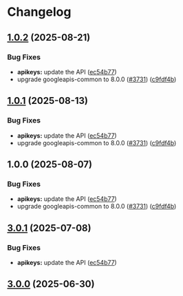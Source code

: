 # Changelog

## [1.0.2](https://github.com/googleapis/google-api-nodejs-client/compare/apikeys-v1.0.1...apikeys-v1.0.2) (2025-08-21)


### Bug Fixes

* **apikeys:** update the API ([ec54b77](https://github.com/googleapis/google-api-nodejs-client/commit/ec54b771c090324c1894081ed9f6890baee4d29b))
* upgrade googleapis-common to 8.0.0  ([#3731](https://github.com/googleapis/google-api-nodejs-client/issues/3731)) ([c9fdf4b](https://github.com/googleapis/google-api-nodejs-client/commit/c9fdf4b34d6c9bcf608eee35dd281d4680be9797))

## [1.0.1](https://github.com/googleapis/google-api-nodejs-client/compare/apikeys-v1.0.0...apikeys-v1.0.1) (2025-08-13)


### Bug Fixes

* **apikeys:** update the API ([ec54b77](https://github.com/googleapis/google-api-nodejs-client/commit/ec54b771c090324c1894081ed9f6890baee4d29b))
* upgrade googleapis-common to 8.0.0  ([#3731](https://github.com/googleapis/google-api-nodejs-client/issues/3731)) ([c9fdf4b](https://github.com/googleapis/google-api-nodejs-client/commit/c9fdf4b34d6c9bcf608eee35dd281d4680be9797))

## 1.0.0 (2025-08-07)


### Bug Fixes

* **apikeys:** update the API ([ec54b77](https://github.com/googleapis/google-api-nodejs-client/commit/ec54b771c090324c1894081ed9f6890baee4d29b))
* upgrade googleapis-common to 8.0.0  ([#3731](https://github.com/googleapis/google-api-nodejs-client/issues/3731)) ([c9fdf4b](https://github.com/googleapis/google-api-nodejs-client/commit/c9fdf4b34d6c9bcf608eee35dd281d4680be9797))

## [3.0.1](https://github.com/googleapis/google-api-nodejs-client/compare/apikeys-v3.0.0...apikeys-v3.0.1) (2025-07-08)


### Bug Fixes

* **apikeys:** update the API ([ec54b77](https://github.com/googleapis/google-api-nodejs-client/commit/ec54b771c090324c1894081ed9f6890baee4d29b))

## [3.0.0](https://github.com/googleapis/google-api-nodejs-client/compare/apikeys-v2.0.1...apikeys-v3.0.0) (2025-06-30)


### ⚠ BREAKING CHANGES

* upgrade to node 18

### Features

* upgrade to node 18 ([682fbb8](https://github.com/googleapis/google-api-nodejs-client/commit/682fbb869189ae92b3e9a194d37d0548af0c1f92))


### Bug Fixes

* **apikeys:** update the API ([a25ed5a](https://github.com/googleapis/google-api-nodejs-client/commit/a25ed5abbd329955d1a5f6190908957e9b3e51cd))
* **deps:** upgrade googleapis-common to 8.0.2-rc ([f4b0990](https://github.com/googleapis/google-api-nodejs-client/commit/f4b099071040cfbcfe4a2e7d487d45ee93b369e0))

## [2.0.1](https://github.com/googleapis/google-api-nodejs-client/compare/apikeys-v2.0.0...apikeys-v2.0.1) (2025-06-04)


### Bug Fixes

* **deps:** upgrade googleapis-common to 8.0.2-rc ([f4b0990](https://github.com/googleapis/google-api-nodejs-client/commit/f4b099071040cfbcfe4a2e7d487d45ee93b369e0))

## [2.0.0](https://github.com/googleapis/google-api-nodejs-client/compare/apikeys-v1.1.0...apikeys-v2.0.0) (2025-05-29)


### ⚠ BREAKING CHANGES

* upgrade to node 18

### Features

* upgrade to node 18 ([682fbb8](https://github.com/googleapis/google-api-nodejs-client/commit/682fbb869189ae92b3e9a194d37d0548af0c1f92))

## [1.1.0](https://github.com/googleapis/google-api-nodejs-client/compare/apikeys-v1.0.7...apikeys-v1.1.0) (2025-02-04)


### Features

* **apikeys:** update the API ([49e5f04](https://github.com/googleapis/google-api-nodejs-client/commit/49e5f04de68b04942efe1a2ce4968b2e33b35fbd))

## [1.0.7](https://github.com/googleapis/google-api-nodejs-client/compare/apikeys-v1.0.6...apikeys-v1.0.7) (2024-08-16)


### Bug Fixes

* **apikeys:** update the API ([6fd74d0](https://github.com/googleapis/google-api-nodejs-client/commit/6fd74d0d58bf612817eca69da4b1f6d652e1c269))

## [1.0.6](https://github.com/googleapis/google-api-nodejs-client/compare/apikeys-v1.0.5...apikeys-v1.0.6) (2024-08-16)


### Bug Fixes

* **apikeys:** update the API ([6fd74d0](https://github.com/googleapis/google-api-nodejs-client/commit/6fd74d0d58bf612817eca69da4b1f6d652e1c269))

## [1.0.5](https://github.com/googleapis/google-api-nodejs-client/compare/apikeys-v1.0.4...apikeys-v1.0.5) (2024-05-02)


### Bug Fixes

* **apikeys:** update the API ([f2ab501](https://github.com/googleapis/google-api-nodejs-client/commit/f2ab50102415317c56bb20fb7c1894505c86a7e9))

## [1.0.4](https://github.com/googleapis/google-api-nodejs-client/compare/apikeys-v1.0.3...apikeys-v1.0.4) (2024-05-02)


### Bug Fixes

* **apikeys:** update the API ([f2ab501](https://github.com/googleapis/google-api-nodejs-client/commit/f2ab50102415317c56bb20fb7c1894505c86a7e9))

## [1.0.3](https://github.com/googleapis/google-api-nodejs-client/compare/apikeys-v1.0.2...apikeys-v1.0.3) (2023-10-11)


### Bug Fixes

* **deps:** update dependency googleapis-common to v7 ([9491ec1](https://github.com/googleapis/google-api-nodejs-client/commit/9491ec1cdc3c413e7d73edcfcd59cf5c28a7c855))

## [1.0.2](https://github.com/googleapis/google-api-nodejs-client/compare/apikeys-v1.0.1...apikeys-v1.0.2) (2023-08-25)


### Bug Fixes

* **deps:** update dependency googleapis-common to v7 ([9491ec1](https://github.com/googleapis/google-api-nodejs-client/commit/9491ec1cdc3c413e7d73edcfcd59cf5c28a7c855))

## [1.0.1](https://github.com/googleapis/google-api-nodejs-client/compare/apikeys-v1.0.0...apikeys-v1.0.1) (2023-08-17)


### Bug Fixes

* **apikeys:** update the API ([18e475b](https://github.com/googleapis/google-api-nodejs-client/commit/18e475be0630a3eadf119e2bd7f08b564ce92e41))

## 1.0.0 (2023-08-17)


### Bug Fixes

* **apikeys:** update the API ([18e475b](https://github.com/googleapis/google-api-nodejs-client/commit/18e475be0630a3eadf119e2bd7f08b564ce92e41))
